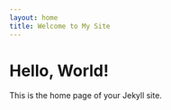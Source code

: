 ```yaml
---
layout: home
title: Welcome to My Site
---
```


# Hello, World!

This is the home page of your Jekyll site.